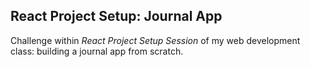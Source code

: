 ## React Project Setup: Journal App

Challenge within *React Project Setup Session* of my web development class: building a journal app from scratch.